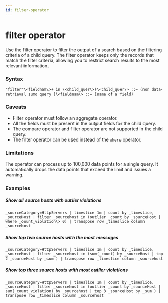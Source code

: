 ```yaml
---
id: filter-operator
---
```


# filter operator

Use the filter operator to filter the output of a search based on the
filtering criteria of a child query. The filter operator keeps only the
records that match the filter criteria, allowing you to restrict search
results to the most relevant information.

### Syntax

`"filter"\<fieldnam\>+ in \<child_quer\>)\<child_quer\> ::= (non data-retrieval sumo query )\<fieldnam\> ::= (name of a field)`

### Caveats

* Filter operator must follow an aggregate operator.
* All the fields must be present in the output fields for the child
    query.
* The compare operator and filter operator are not supported in the
    child query. 
* The filter operator can be used instead of the `where` operator.

### Limitations

The operator can process up to 100,000 data points for a single query.
It automatically drops the data points that exceed the limit and issues
a warning. 

### Examples

##### Show all source hosts with outlier violations

`_sourceCategory=HttpServers | timeslice 1m | count by _timeslice, _sourceHost | filter _sourcehost in (outlier _count by _sourceHost | where _count_violation\> 0) | transpose row _timeslice column _sourcehost`

##### Show top two source hosts with the most messages

`_sourceCategory=HttpServers | timeslice 1m | count by _timeslice, _sourceHost | filter _sourcehost in (sum(_count) by _sourceHost | top 2 _sourceHost by _sum ) | transpose row _timeslice column _sourcehost`

##### Show top three source hosts with most outlier violations

`_sourceCategory=HttpServers | timeslice 1m | count by _timeslice, _sourceHost | filter _sourcehost in (outlier _count by _sourceHost | sum(_count_violation) by _sourcehost | top 3 _sourceHost by _sum ) | transpose row _timeslice column _sourcehost`

 

